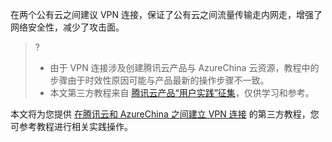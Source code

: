 ﻿在两个公有云之间建议 VPN 连接，保证了公有云之间流量传输走内网走，增强了网络安全性，减少了攻击面。
>?
>- 由于 VPN 连接涉及创建腾讯云产品与 AzureChina 云资源，教程中的步骤由于时效性原因可能与产品最新的操作步骤不一致。
>- 本文第三方教程来自 [腾讯云产品“用户实践”征集](https://cloud.tencent.com/document/product/855/76326)，仅供学习和参考。
>


本文将为您提供 [在腾讯云和 AzureChina 之间建立 VPN 连接](https://cloud.tencent.com/developer/article/2175836) 的第三方教程，您可参考教程进行相关实践操作。
